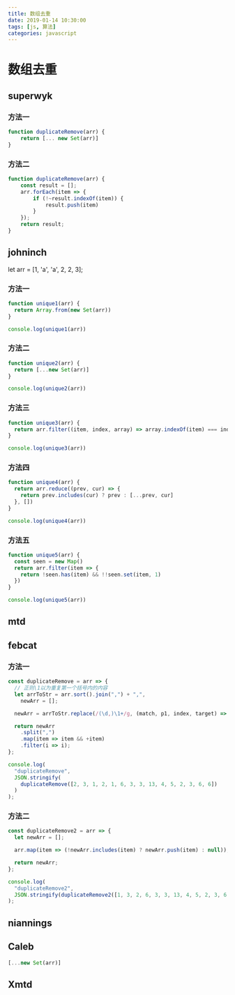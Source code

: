 ```yaml
---
title: 数组去重
date: 2019-01-14 10:30:00
tags: [js, 算法]
categories: javascript
---
```


# 数组去重

## superwyk
### 方法一
```js
function duplicateRemove(arr) {
    return [... new Set(arr)]
}
```

### 方法二
```js
function duplicateRemove(arr) {
    const result = [];
    arr.forEach(item => {
        if (!~result.indexOf(item)) {
            result.push(item)
        }
    });
    return result;
}
```

## johninch

let arr = [1, 'a', 'a', 2, 2, 3];

### 方法一
```js
function unique1(arr) {
  return Array.from(new Set(arr))
}

console.log(unique1(arr))
```

### 方法二
```js
function unique2(arr) {
  return [...new Set(arr)]
}

console.log(unique2(arr))
```

### 方法三
```js
function unique3(arr) {
  return arr.filter((item, index, array) => array.indexOf(item) === index)
}

console.log(unique3(arr))
```

### 方法四
```js
function unique4(arr) {
  return arr.reduce((prev, cur) => {
    return prev.includes(cur) ? prev : [...prev, cur]
  }, [])
}

console.log(unique4(arr))
```

### 方法五
```js
function unique5(arr) {
  const seen = new Map()
  return arr.filter(item => {
    return !seen.has(item) && !!seen.set(item, 1)
  })
}

console.log(unique5(arr))
```

## mtd

## febcat
### 方法一
``` js
const duplicateRemove = arr => {
  // 正则\1以为重复第一个括号内的内容
  let arrToStr = arr.sort().join(",") + ",",
    newArr = [];

  newArr = arrToStr.replace(/(\d,)\1+/g, (match, p1, index, target) => p1);

  return newArr
    .split(",")
    .map(item => item && +item)
    .filter(i => i);
};

console.log(
  "duplicateRemove",
  JSON.stringify(
    duplicateRemove([2, 3, 1, 2, 1, 6, 3, 3, 13, 4, 5, 2, 3, 6, 6])
  )
);
```
### 方法二
``` js
const duplicateRemove2 = arr => {
  let newArr = [];

  arr.map(item => (!newArr.includes(item) ? newArr.push(item) : null));

  return newArr;
};

console.log(
  "duplicateRemove2",
  JSON.stringify(duplicateRemove2([1, 3, 2, 6, 3, 3, 13, 4, 5, 2, 3, 6, 6]))
);
```

## niannings

## Caleb
``` js
[...new Set(arr)]

```

## Xmtd

